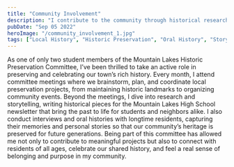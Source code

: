```yaml
---
title: "Community Involvement"
description: "I contribute to the community through historical research, writing, and oral histories, helping preserve local stories and heritage. As a student member of the Mountain Lakes Historic Preservation Committee, I participate in projects that celebrate and document our shared history."
pubDate: "Sep 05 2022"
heroImage: "/community_involvement_1.jpg"
tags: ["Local History", "Historic Preservation", "Oral History", "Storytelling", "Intergenerational Connection", "Public Humanities"]
---
```

As one of only two student members of the Mountain Lakes Historic Preservation Committee, I’ve been thrilled to take an active role in preserving and celebrating our town’s rich history. Every month, I attend committee meetings where we brainstorm, plan, and coordinate local preservation projects, from maintaining historic landmarks to organizing community events. Beyond the meetings, I dive into research and storytelling, writing historical pieces for the Mountain Lakes High School newsletter that bring the past to life for students and neighbors alike. I also conduct interviews and oral histories with longtime residents, capturing their memories and personal stories so that our community’s heritage is preserved for future generations. Being part of this committee has allowed me not only to contribute to meaningful projects but also to connect with residents of all ages, celebrate our shared history, and feel a real sense of belonging and purpose in my community.